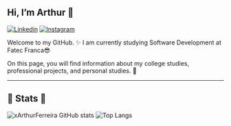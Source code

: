 ## Hi, I’m Arthur 👋

[![Linkedin](https://img.shields.io/badge/LinkedIn-0077B5?style=for-the-badge&logo=linkedin&logoColor=white)](https://br.linkedin.com/in/arthur-ferreira-813885204)   [![Instagram](https://img.shields.io/badge/Instagram-E4405F?style=for-the-badge&logo=instagram&logoColor=white)](https://www.instagram.com/arthurrferreira___/)

Welcome to my GitHub. ✨
I am currently studying Software Development at Fatec Franca😎

On this page, you will find information about my college studies, professional projects, and personal studies. 📖



---

## 🚀 Stats 🚀

![xArthurFerreira GitHub stats](https://github-readme-stats.vercel.app/api?username=xArthurFerreira&show_icons=true&theme=radical)  ![Top Langs](https://github-readme-stats.vercel.app/api/top-langs/?username=xArthurFerreira&hide_progress=true)

